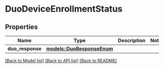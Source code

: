 # DuoDeviceEnrollmentStatus

## Properties

Name | Type | Description | Notes
------------ | ------------- | ------------- | -------------
**duo_response** | [**models::DuoResponseEnum**](DuoResponseEnum.md) |  | 

[[Back to Model list]](../README.md#documentation-for-models) [[Back to API list]](../README.md#documentation-for-api-endpoints) [[Back to README]](../README.md)



